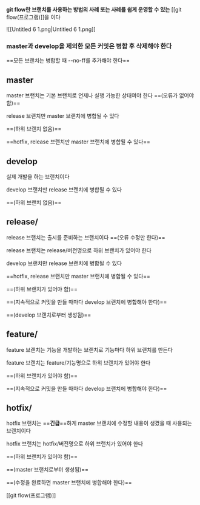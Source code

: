 **git flow란 브랜치를 사용하는 방법의 사례 또는 사례를 쉽게 운영할 수 있는** [[git flow(프로그램)]]을 이다

![[Untitled 6 1.png|Untitled 6 1.png]]

### master과 develop을 제외한 모든 커밋은 병합 후 삭제해야 한다

==모든 브랜치는 병합할 때 --no-ff를 추가해야 한다==

## master

master 브랜치는 기본 브랜치로 언제나 실행 가능한 상태여야 한다 ==(오류가 없어야 함)==

release 브랜치만 master 브랜치에 병합될 수 있다

==(하위 브랜치 없음)==

==hotfix, release 브랜치만 master 브랜치에 병합될 수 있다==

## develop

실제 개발을 하는 브랜치이다

develop 브랜치만 release 브랜치에 병합될 수 있다

==(하위 브랜치 없음)==

## release/

release 브랜치는 출시를 준비하는 브랜치이다 ==(오류 수정만 한다)==

release 브랜치는 release/버전명으로 하위 브랜치가 있어야 한다

develop 브랜치만 release 브랜치에 병합될 수 있다

==hotfix, release 브랜치만 master 브랜치에 병합될 수 있다==

==(하위 브랜치가 있어야 함)==

==(지속적으로 커밋을 만들 때마다 develop 브랜치에 병합해야 한다)==

==(develop 브랜치로부터 생성됨)==

## feature/

feature 브랜치는 기능을 개발하는 브랜치로 기능마다 하위 브랜치를 만든다

feature 브랜치는 feature/기능명으로 하위 브랜치가 있어야 한다

==(하위 브랜치가 있어야 함)==

==(지속적으로 커밋을 만들 때마다 develop 브랜치에 병합해야 한다)==

## hotfix/

hotfix 브랜치는 ==**긴급**==하게 master 브랜치에 수정할 내용이 생겼을 때 사용되는 브랜치이다

hotfix 브랜치는 hotfix/버전명으로 하위 브랜치가 있어야 한다

==(하위 브랜치가 있어야 함)==

==(master 브랜치로부터 생성됨)==

==(수정을 완료하면 master 브랜치에 병합해야 한다)==

[[git flow(프로그램)]]